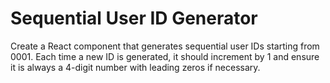 # Sequential User ID Generator

Create a React component that generates sequential user IDs starting from 0001. Each time a new ID is generated, it should increment by 1 and ensure it is always a 4-digit number with leading zeros if necessary.

